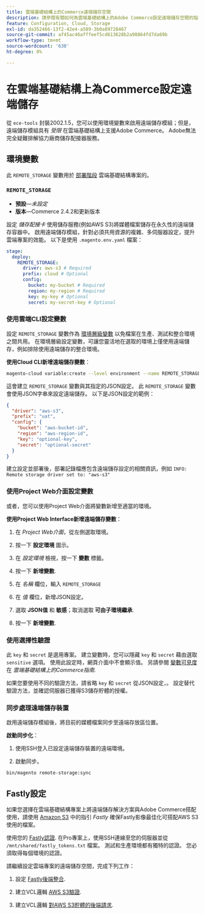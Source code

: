 ```yaml
---
title: 雲端基礎結構上的Commerce遠端儲存空間
description: 請參閱有關如何為雲端基礎結構上的Adobe Commerce設定遠端儲存空間的指南。
feature: Configuration, Cloud, Storage
exl-id: da352466-13f2-42e4-a589-3b0a89728467
source-git-commit: af45ac46afffeef5cd613628b2a98864fd7da69b
workflow-type: tm+mt
source-wordcount: '630'
ht-degree: 0%

---
```


# 在雲端基礎結構上為Commerce設定遠端儲存

從 `ece-tools` 封裝2002.1.5，您可以使用環境變數來啟用遠端儲存模組；但是，遠端儲存模組具有 _受限_ 在雲端基礎結構上支援Adobe Commerce。 Adobe無法完全疑難排解協力廠商儲存配接器服務。

## 環境變數

此 `REMOTE_STORAGE` 變數用於 [部署階段](https://experienceleague.adobe.com/docs/commerce-cloud-service/user-guide/develop/deploy/process.html) 雲端基礎結構專案的。

### `REMOTE_STORAGE`

- **預設**—_未設定_
- **版本**—Commerce 2.4.2和更新版本

設定 _儲存配接卡_ 使用儲存服務(例如AWS S3)將媒體檔案儲存在永久性的遠端儲存容器中。 啟用遠端儲存模組，針對必須共用資源的複雜、多伺服器設定，提升雲端專案的效能。 以下是使用 `.magento.env.yaml` 檔案：

```yaml
stage:
  deploy:
    REMOTE_STORAGE:
      driver: aws-s3 # Required
      prefix: cloud # Optional
      config:
        bucket: my-bucket # Required
        region: my-region # Required
        key: my-key # Optional
        secret: my-secret-key # Optional
```

### 使用雲端CLI設定變數

設定 `REMOTE_STORAGE` 變數作為 [環境層級變數](https://experienceleague.adobe.com/docs/commerce-cloud-service/user-guide/configure/env/variable-levels.html) 以免檔案在生產、測試和整合環境之間共用。 在環境層級設定變數，可讓您靈活地在選取的環境上僅使用遠端儲存，例如排除使用遠端儲存的整合環境。

**使用Cloud CLI新增遠端儲存變數**：

```bash
magento-cloud variable:create --level environment --name REMOTE_STORAGE --json true --inheritable false --value '{"driver":"aws-s3","prefix":"uat","config":{"bucket":"aws-bucket-id","region":"eu-west-1","key":"optional-key","secret":"optional-secret"}}'
```

這會建立 `REMOTE_STORAGE` 變數與其指定的JSON設定。 此 `REMOTE_STORAGE` 變數會使用JSON字串來設定遠端儲存。 以下是JSON設定的範例：

```json
{
  "driver": "aws-s3",
  "prefix": "uat",
  "config": {
    "bucket": "aws-bucket-id",
    "region": "aws-region-id",
    "key": "optional-key",
    "secret": "optional-secret"
  }
}
```

建立設定並部署後，部署記錄檔應包含遠端儲存設定的相關資訊，例如 `INFO: Remote storage driver set to: "aws-s3"`

### 使用Project Web介面設定變數

或者，您可以使用Project Web介面將變數新增至適當的環境。

**使用Project Web Interface新增遠端儲存變數**：

1. 在 _Project Web介面_，從左側選取環境。

1. 按一下 **設定環境** 圖示。

1. 在 _設定環境_ 檢視，按一下 **變數** 標籤。

1. 按一下 **新增變數**.

1. 在 _名稱_ 欄位，輸入 `REMOTE_STORAGE`

1. 在 _值_ 欄位，新增JSON設定。

1. 選取 **JSON值** 和 **敏感**；取消選取 **可由子環境繼承**.

1. 按一下 **新增變數**.

### 使用選擇性驗證

此 `key` 和 `secret` 是選用專案。 建立變數時，您可以隱藏 `key` 和 `secret` 藉由選取 `sensitive` 選項。 使用此設定時，網頁介面中不會顯示值。 另請參閱 [變數可見度](https://experienceleague.adobe.com/docs/commerce-cloud-service/user-guide/configure/env/variable-levels.html#visibility) 在 _雲端基礎結構上的Commerce指南_.

如果您要使用不同的驗證方法，請省略 `key` 和 `secret` 從JSON設定，。 設定替代驗證方法，並確認伺服器已獲得S3儲存貯體的授權。

### 同步處理遠端儲存裝置

啟用遠端儲存模組後，將目前的媒體檔案同步至遠端存放區位置。

**啟動同步化**：

1. 使用SSH登入已設定遠端儲存裝置的遠端環境。

1. 啟動同步。

```bash
bin/magento remote-storage:sync 
```

## Fastly設定

如果您選擇在雲端基礎結構專案上將遠端儲存解決方案與Adobe Commerce搭配使用，請使用 [Amazon S3](https://docs.fastly.com/en/guides/amazon-s3) 中的指引 _Fastly_ 確保Fastly影像最佳化可搭配AWS S3使用的檔案。

使用您的 [Fastly認證](https://experienceleague.adobe.com/docs/commerce-cloud-service/user-guide/cdn/setup-fastly/fastly-configuration.html#get-fastly-credentials). 在Pro專案上，使用SSH連線至您的伺服器並從 `/mnt/shared/fastly_tokens.txt` 檔案。 測試和生產環境都有獨特的認證。 您必須取得每個環境的認證。

請繼續設定雲端專案的遠端儲存空間，完成下列工作：

1. 設定 [Fastly後端整合](https://github.com/fastly/fastly-magento2/blob/master/Documentation/Guides/Edge-Modules/EDGE-MODULE-OTHER-CMS-INTEGRATION.md).

1. 建立VCL邏輯 [AWS S3驗證](https://docs.fastly.com/en/guides/amazon-s3#using-an-amazon-s3-private-bucket).

1. 建立VCL邏輯 [對AWS S3貯體的後端請求](https://developer.fastly.com/reference/vcl/variables/backend-connection/req-backend/).
